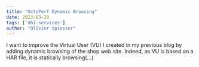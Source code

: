 ```yaml
---
title: "OctoPerf Dynamic Browsing"
date: 2023-03-20
tags: ['dbi-services']
author: "Olivier Spiesser"
---
```

I want to improve the Virtual User (VU) I created in my previous blog by adding dynamic browsing of the shop web site. Indeed, as VU is based on a HAR file, it is statically browsing(…)